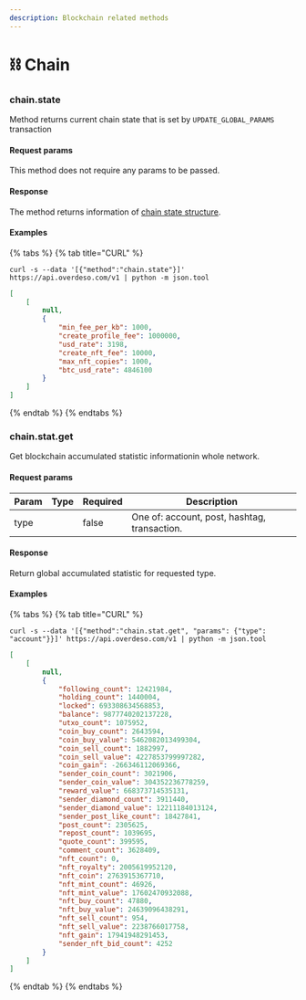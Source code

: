 ```yaml
---
description: Blockchain related methods
---
```


# ⛓ Chain

### chain.state

Method returns current chain state that is set by `UPDATE_GLOBAL_PARAMS` transaction

#### Request params

This method does not require any params to be passed.

#### Response

The method returns information of [chain state structure](structures.md#chain-state).

#### Examples

{% tabs %}
{% tab title="CURL" %}
```shell
curl -s --data '[{"method":"chain.state"}]' https://api.overdeso.com/v1 | python -m json.tool
```

```json
[
    [
        null,
        {
            "min_fee_per_kb": 1000,
            "create_profile_fee": 1000000,
            "usd_rate": 3198,
            "create_nft_fee": 10000,
            "max_nft_copies": 1000,
            "btc_usd_rate": 4846100
        }
    ]
]
```
{% endtab %}
{% endtabs %}

### chain.stat.get

Get blockchain accumulated statistic informationin whole network.

#### Request params

<table><thead><tr><th>Param</th><th data-type="select">Type</th><th data-type="checkbox">Required</th><th>Description</th></tr></thead><tbody><tr><td>type</td><td></td><td>false</td><td>One of: account, post, hashtag, transaction.</td></tr></tbody></table>

#### Response

Return global accumulated statistic for requested type.

#### Examples

{% tabs %}
{% tab title="CURL" %}
```shell
curl -s --data '[{"method":"chain.stat.get", "params": {"type": "account"}}]' https://api.overdeso.com/v1 | python -m json.tool
```

```json
[
    [
        null,
        {
            "following_count": 12421984,
            "holding_count": 1440004,
            "locked": 693308634568853,
            "balance": 9877740202137228,
            "utxo_count": 1075952,
            "coin_buy_count": 2643594,
            "coin_buy_value": 5462082013499304,
            "coin_sell_count": 1882997,
            "coin_sell_value": 4227853799997282,
            "coin_gain": -266346112069366,
            "sender_coin_count": 3021906,
            "sender_coin_value": 304352236778259,
            "reward_value": 668373714535131,
            "sender_diamond_count": 3911440,
            "sender_diamond_value": 12211184013124,
            "sender_post_like_count": 18427841,
            "post_count": 2305625,
            "repost_count": 1039695,
            "quote_count": 399595,
            "comment_count": 3628409,
            "nft_count": 0,
            "nft_royalty": 2005619952120,
            "nft_coin": 2763915367710,
            "nft_mint_count": 46926,
            "nft_mint_value": 17602470932088,
            "nft_buy_count": 47880,
            "nft_buy_value": 24639096438291,
            "nft_sell_count": 954,
            "nft_sell_value": 2238766017758,
            "nft_gain": 17941948291453,
            "sender_nft_bid_count": 4252
        }
    ]
]
```
{% endtab %}
{% endtabs %}

